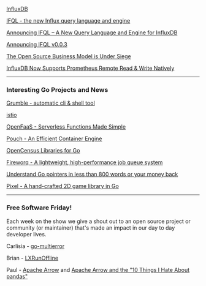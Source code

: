 [InfluxDB](https://www.influxdata.com/)

[IFQL - the new Influx query language and engine](https://github.com/influxdata/ifql)

[Announcing IFQL – A New Query Language and Engine for InfluxDB](https://www.influxdata.com/blog/announcing-ifql-a-new-query-language-and-engine-for-influxdb/)

[Announcing IFQL v0.0.3](https://www.influxdata.com/blog/announcing-ifql-v0-0-3/)

[The Open Source Business Model is Under Siege](https://www.influxdata.com/blog/the-open-source-database-business-model-is-under-siege/)

[InfluxDB Now Supports Prometheus Remote Read & Write Natively](https://www.influxdata.com/blog/influxdb-now-supports-prometheus-remote-read-write-natively/)

---

### Interesting Go Projects and News


[Grumble - automatic cli & shell tool](https://github.com/desertbit/grumble)

[istio](https://github.com/istio/istio)

[OpenFaaS - Serverless Functions Made Simple](https://github.com/openfaas/faas)

[Pouch - An Efficient Container Engine](https://github.com/alibaba/pouch)

[OpenCensus Libraries for Go](https://github.com/census-instrumentation/opencensus-go)

[Fireworq - A lightweight, high-performance job queue system](https://github.com/fireworq/fireworq)

[Understand Go pointers in less than 800 words or your money back](https://dave.cheney.net/2017/04/26/understand-go-pointers-in-less-than-800-words-or-your-money-back)

[Pixel - A hand-crafted 2D game library in Go](https://github.com/faiface/pixel)

---

### Free Software Friday!

Each week on the show we give a shout out to an open source project or community (or maintainer) that's made an impact in our day to day developer lives.

Carlisia - [go-multierror](https://github.com/hashicorp/go-multierror)

Brian - [LXRunOffline](https://github.com/DDoSolitary/LxRunOffline)

Paul - [Apache Arrow](https://arrow.apache.org/) and [Apache Arrow and the "10 Things I Hate About pandas"](http://wesmckinney.com/blog/apache-arrow-pandas-internals/)